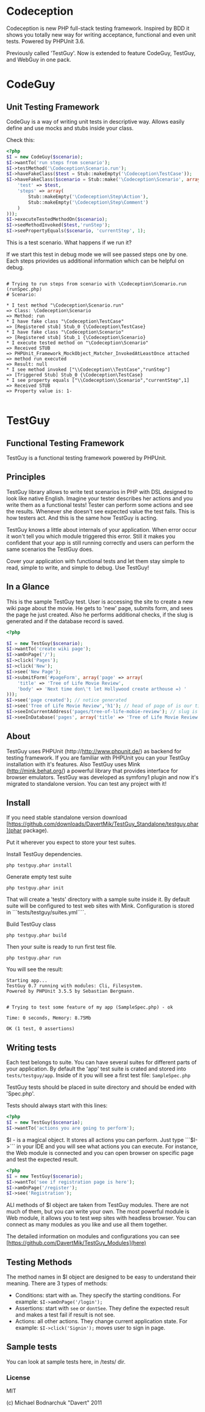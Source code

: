 # Codeception

Codeception is new PHP full-stack testing framework.
Inspired by BDD it shows you totally new way for writing acceptance, functional and even unit tests.
Powered by PHPUnit 3.6.

Previously called 'TestGuy'. Now is extended to feature CodeGuy, TestGuy, and WebGuy in one pack.

# CodeGuy
## Unit Testing Framework

CodeGuy is a way of writing unit tests in descriptive way.
Allows easily define and use mocks and stubs inside your class.

Check this:

``` php
<?php
$I = new CodeGuy($scenario);
$I->wantTo('run steps from scenario');
$I->testMethod('\Codeception\Scenario.run');
$I->haveFakeClass($test = Stub::makeEmpty('\Codeception\TestCase'));
$I->haveFakeClass($scenario = Stub::make('\Codeception\Scenario', array(
    'test' => $test,
    'steps' => array(
        Stub::makeEmpty('\Codeception\Step\Action'),
        Stub::makeEmpty('\Codeception\Step\Comment')
    )
)));
$I->executeTestedMethodOn($scenario);
$I->seeMethodInvoked($test,'runStep');
$I->seePropertyEquals($scenario, 'currentStep', 1);
```

This is a test scenario. What happens if we run it?

If we start this test in debug mode we will see passed steps one by one.
Each steps priovides us additional information which can be helpful on debug.

```

# Trying to run steps from scenario with \Codeception\Scenario.run (runSpec.php)
# Scenario:

* I test method "\Codeception\Scenario.run"
=> Class: \Codeception\Scenario
=> Method: run
* I have fake class "\Codeception\TestCase"
=> [Registered stub] Stub_0 {\Codeception\TestCase}
* I have fake class "\Codeception\Scenario"
=> [Registered stub] Stub_1 {\Codeception\Scenario}
* I execute tested method on "\Codeception\Scenario"
=> Received STUB
=> PHPUnit_Framework_MockObject_Matcher_InvokedAtLeastOnce attached
=> method run executed
=> Result: null
* I see method invoked ["\\Codeception\\TestCase","runStep"]
=> [Triggered Stub] Stub_0 {\Codeception\TestCase}
* I see property equals ["\\Codeception\\Scenario","currentStep",1]
=> Received STUB
=> Property value is: 1-


```

# TestGuy
## Functional Testing Framework

TestGuy is a functional testing framework powered by PHPUnit.

## Principles
TestGuy library allows to write test scenarios in PHP with DSL designed to look like native English.
Imagine your tester describes her actions and you write them as a functional tests!
Tester can perform some actions and see the results. Whenever she doesn't see expected value the test fails.
This is how testers act. And this is the same how TestGuy is acting.

TestGuy knows a little about internals of your application. When error occur it won't tell you which module triggered this error.
Still it makes you confident that your app is still running correctly and users can perform the same scenarios the TestGuy does.

Cover your application with functional tests and let them stay simple to read, simple to write, and simple to debug.
Use TestGuy!

## In a Glance
This is the sample TestGuy test. User is accessing the site to create a new wiki page about the movie.
He gets to 'new' page, submits form, and sees the page he just created. Also he performs additional checks, if the slug is generated and if the database record is saved.

``` php
<?php

$I = new TestGuy($scenario);
$I->wantTo('create wiki page');
$I->amOnPage('/');
$I->click('Pages');
$I->click('New');
$I->see('New Page');
$I->submitForm('#pageForm', array('page' => array(
    'title' => 'Tree of Life Movie Review',
    'body' => 'Next time don\'t let Hollywood create arthouse =) '
)));
$I->see('page created'); // notice generated
$I->see('Tree of Life Movie Review','h1'); // head of page of is our title
$I->seeInCurrentAddress('pages/tree-of-life-mobie-review'); // slug is generated
$I->seeInDatabase('pages', array('title' => 'Tree of Life Movie Review')); // data is stored in database

```

## About

TestGuy uses PHPUnit (http://http://www.phpunit.de/) as backend for testing framework. If you are familiar with PHPUnit you can your TestGuy installation with it's features.
Also TestGuy uses Mink (http://mink.behat.org/) a powerful library that provides interface for browser emulators.
TestGuy was developed as symfony1 plugin and now it's migrated to standalone version. You can test any project with it!

## Install

If you need stable standalone version download [https://github.com/downloads/DavertMik/TestGuy_Standalone/testguy.phar](phar package).

Put it wherever you expect to store your test suites.

Install TestGuy dependencies.

```
php testguy.phar install
```

Generate empty test suite

````
php testguy.phar init
````

That will create a 'tests' directory with a sample suite inside it.
By default suite will be configured to test web sites with Mink.
Configuration is stored in ```tests/testguy/suites.yml````.


Build TestGuy class

````
php testguy.phar build
````

Then your suite is ready to run first test file.

````
php testguy.phar run
````

You will see the result:

````
Starting app...
TestGuy 0.7 running with modules: Cli, Filesystem.
Powered by PHPUnit 3.5.5 by Sebastian Bergmann.


# Trying to test some feature of my app (SampleSpec.php) - ok

Time: 0 seconds, Memory: 8.75Mb

OK (1 test, 0 assertions)
````

## Writing tests

Each test belongs to suite. You can have several suites for different parts of your application.
By default the 'app' test suite is crated and stored into ````tests/testguy/app````.
Inside of it you will see a first test file: ````SampleSpec.php````

TestGuy tests should be placed in suite directory and should be ended with 'Spec.php'.

Tests should always start with this lines:

``` php
<?php
$I = new TestGuy($scenario);
$I->wantTo('actions you are going to perform');
```

$I - is a magical object. It stores all actions you can perform. Just type ```$I->``` in your IDE and you will see what actions you can execute.
For instance, the Web module is connected and you can open browser on specific page and test the expected result.

``` php
<?php
$I = new TestGuy($scenario);
$I->wantTo('see if registration page is here');
$I->amOnPage('/register');
$I->see('Registration');
```

ALl methods of $I object are taken from TestGuy modules. There are not much of them, but you can write your own.
The most powerful module is Web module, it allows you to test wep sites with headless browser.
You can connect as many modules as you like and use all them together.

The detailed information on modules and configurations you can see [https://github.com/DavertMik/TestGuy_Modules](here)

## Testing Methods
The method names in $I object are designed to be easy to understand their meaning.
There are 3 types of methods:

* Conditions: start with ```am```. They specify the starting conditions. For example: ```$I->amOnPage('/login');```
* Assertions: start with ```see``` or ```dontSee```. They define the expected result and makes a test fail if result is not see.
* Actions: all other actions. They change current application state. For example: ```$I->click('Signin');``` moves user to sign in page.

## Sample tests
You can look at sample tests here, in /tests/ dir.

### License
MIT

(c) Michael Bodnarchuk "Davert"
2011